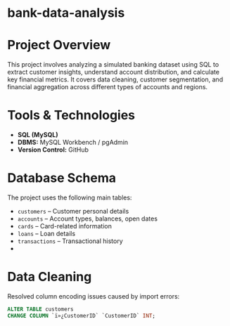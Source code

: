# bank-data-analysis
 
 # Project Overview
This project involves analyzing a simulated banking dataset using SQL to extract customer insights, understand account distribution, and calculate key financial metrics. It covers data cleaning, customer segmentation, and financial aggregation across different types of accounts and regions.

# Tools & Technologies
- **SQL (MySQL)**
- **DBMS:** MySQL Workbench / pgAdmin
- **Version Control:** GitHub

# Database Schema

The project uses the following main tables:
- `customers` – Customer personal details
- `accounts` – Account types, balances, open dates
- `cards` – Card-related information
- `loans` – Loan details
- `transactions` – Transactional history
- 
# Data Cleaning
Resolved column encoding issues caused by import errors:
```sql
ALTER TABLE customers
CHANGE COLUMN `ï»¿CustomerID` `CustomerID` INT;
